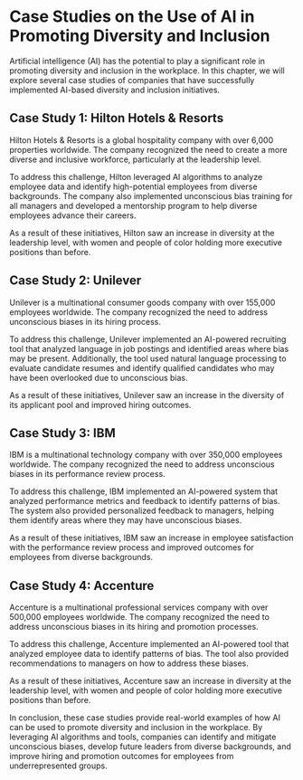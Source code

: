 Case Studies on the Use of AI in Promoting Diversity and Inclusion
================================================================================================================================

Artificial intelligence (AI) has the potential to play a significant role in promoting diversity and inclusion in the workplace. In this chapter, we will explore several case studies of companies that have successfully implemented AI-based diversity and inclusion initiatives.

Case Study 1: Hilton Hotels \& Resorts
--------------------------------------

Hilton Hotels \& Resorts is a global hospitality company with over 6,000 properties worldwide. The company recognized the need to create a more diverse and inclusive workforce, particularly at the leadership level.

To address this challenge, Hilton leveraged AI algorithms to analyze employee data and identify high-potential employees from diverse backgrounds. The company also implemented unconscious bias training for all managers and developed a mentorship program to help diverse employees advance their careers.

As a result of these initiatives, Hilton saw an increase in diversity at the leadership level, with women and people of color holding more executive positions than before.

Case Study 2: Unilever
----------------------

Unilever is a multinational consumer goods company with over 155,000 employees worldwide. The company recognized the need to address unconscious biases in its hiring process.

To address this challenge, Unilever implemented an AI-powered recruiting tool that analyzed language in job postings and identified areas where bias may be present. Additionally, the tool used natural language processing to evaluate candidate resumes and identify qualified candidates who may have been overlooked due to unconscious bias.

As a result of these initiatives, Unilever saw an increase in the diversity of its applicant pool and improved hiring outcomes.

Case Study 3: IBM
-----------------

IBM is a multinational technology company with over 350,000 employees worldwide. The company recognized the need to address unconscious biases in its performance review process.

To address this challenge, IBM implemented an AI-powered system that analyzed performance metrics and feedback to identify patterns of bias. The system also provided personalized feedback to managers, helping them identify areas where they may have unconscious biases.

As a result of these initiatives, IBM saw an increase in employee satisfaction with the performance review process and improved outcomes for employees from diverse backgrounds.

Case Study 4: Accenture
-----------------------

Accenture is a multinational professional services company with over 500,000 employees worldwide. The company recognized the need to address unconscious biases in its hiring and promotion processes.

To address this challenge, Accenture implemented an AI-powered tool that analyzed employee data to identify patterns of bias. The tool also provided recommendations to managers on how to address these biases.

As a result of these initiatives, Accenture saw an increase in diversity at the leadership level, with women and people of color holding more executive positions than before.

In conclusion, these case studies provide real-world examples of how AI can be used to promote diversity and inclusion in the workplace. By leveraging AI algorithms and tools, companies can identify and mitigate unconscious biases, develop future leaders from diverse backgrounds, and improve hiring and promotion outcomes for employees from underrepresented groups.
